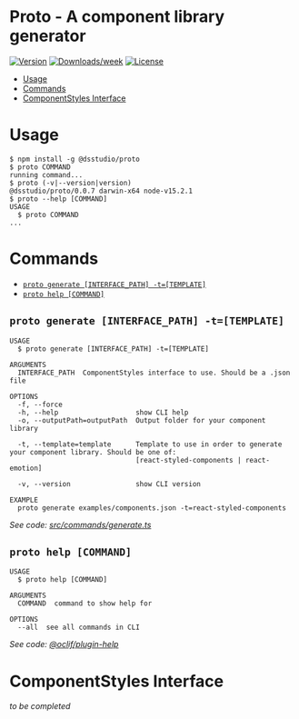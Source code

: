 Proto - A component library generator
=====

[![Version](https://img.shields.io/npm/v/@dsstudio/proto.svg)](https://npmjs.org/package/@dsstudio/proto)
[![Downloads/week](https://img.shields.io/npm/dw/@dsstudio/proto.svg)](https://npmjs.org/package/@dsstudio/proto)
[![License](https://img.shields.io/npm/l/@dsstudio/proto.svg)](https://github.com/tehkaiyu/proto/blob/master/package.json)

<!-- toc -->
* [Usage](#usage)
* [Commands](#commands)
* [ComponentStyles Interface](#componentstyles-interface)
<!-- tocstop -->
# Usage
<!-- usage -->
```sh-session
$ npm install -g @dsstudio/proto
$ proto COMMAND
running command...
$ proto (-v|--version|version)
@dsstudio/proto/0.0.7 darwin-x64 node-v15.2.1
$ proto --help [COMMAND]
USAGE
  $ proto COMMAND
...
```
<!-- usagestop -->
# Commands
<!-- commands -->
* [`proto generate [INTERFACE_PATH] -t=[TEMPLATE]`](#proto-generate-interface_path--ttemplate)
* [`proto help [COMMAND]`](#proto-help-command)

## `proto generate [INTERFACE_PATH] -t=[TEMPLATE]`

```
USAGE
  $ proto generate [INTERFACE_PATH] -t=[TEMPLATE]

ARGUMENTS
  INTERFACE_PATH  ComponentStyles interface to use. Should be a .json file

OPTIONS
  -f, --force
  -h, --help                   show CLI help
  -o, --outputPath=outputPath  Output folder for your component library

  -t, --template=template      Template to use in order to generate your component library. Should be one of:
                               [react-styled-components | react-emotion]

  -v, --version                show CLI version

EXAMPLE
  proto generate examples/components.json -t=react-styled-components
```

_See code: [src/commands/generate.ts](https://github.com/tehkaiyu/design-system-studio/blob/v0.0.7/src/commands/generate.ts)_

## `proto help [COMMAND]`

```
USAGE
  $ proto help [COMMAND]

ARGUMENTS
  COMMAND  command to show help for

OPTIONS
  --all  see all commands in CLI
```

_See code: [@oclif/plugin-help](https://github.com/oclif/plugin-help/blob/v3.2.0/src/commands/help.ts)_
<!-- commandsstop -->

# ComponentStyles Interface
_to be completed_
